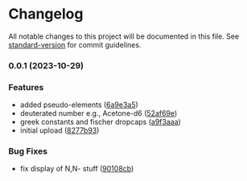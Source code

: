 # Changelog

All notable changes to this project will be documented in this file. See [standard-version](https://github.com/conventional-changelog/standard-version) for commit guidelines.

### 0.0.1 (2023-10-29)


### Features

* added pseudo-elements ([6a9e3a5](https://github.com/JamesxX/typst-chem-par/commit/6a9e3a532bb31ce3d7489c122a38c95933472f5e))
* deuterated number e.g., Acetone-d6 ([52af69e](https://github.com/JamesxX/typst-chem-par/commit/52af69e65e3ad74280d3136085c435d1b0792845))
* greek constants and fischer dropcaps ([a9f3aaa](https://github.com/JamesxX/typst-chem-par/commit/a9f3aaafce6e94cf4daa32dae3e931f25a11a996))
* initial upload ([8277b93](https://github.com/JamesxX/typst-chem-par/commit/8277b9378e07396b5b7fbdfd3ee565a73799f9af))


### Bug Fixes

* fix display of N,N- stuff ([90108cb](https://github.com/JamesxX/typst-chem-par/commit/90108cbf0237473a81ab3374b01f321748fbc750))

